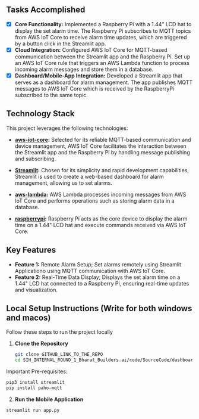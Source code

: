 ## Tasks Accomplished

- [x] **Core Functionality:** Implemented a Raspberry Pi with a 1.44" LCD hat to display the set alarm time. The Raspberry Pi subscribes to MQTT topics from AWS IoT Core to receive alarm time updates, which are triggered by a button click in the Streamlit app.
- [x] **Cloud Integration:** Configured AWS IoT Core for MQTT-based communication between the Streamlit app and the Raspberry Pi. Set up an AWS IoT Core rule that triggers an AWS Lambda function to process incoming alarm messages and store them in a database.
- [x] **Dashboard/Mobile-App Integration:** Developed a Streamlit app that serves as a dashboard for alarm management. The app publishes MQTT messages to AWS IoT Core which is received by the RaspberryPi subscribed to the same topic.

## Technology Stack

This project leverages the following technologies:

- **[aws-iot-core](https://aws.amazon.com/iot-core/):** Selected for its reliable MQTT-based communication and device management, AWS IoT Core facilitates the interaction between the Streamlit app and the Raspberry Pi by handling message publishing and subscribing.

- **[Streamlit](https://streamlit.io/):** Chosen for its simplicity and rapid development capabilities, Streamlit is used to create a web-based dashboard for alarm management, allowing us to set alarms.

- **[aws-lambda](https://aws.amazon.com/lambda/):** AWS Lambda processes incoming messages from AWS IoT Core and performs operations such as storing alarm data in a database.

- **[raspberrypi](https://www.raspberrypi.org/):** Raspberry Pi acts as the core device to display the alarm time on a 1.44" LCD hat and execute commands received via AWS IoT Core.

## Key Features

- **Feature 1:** Remote Alarm Setup; Set alarms remotely using Streamlit Applicationo using MQTT communication with AWS IoT Core.
- **Feature 2:** Real-Time Data Display; Displays the set alarm time on a 1.44" LCD hat connected to a Raspberry Pi, ensuring real-time updates and visualization.


## Local Setup Instructions (Write for both windows and macos)

Follow these steps to run the project locally

1. **Clone the Repository**
   ```bash
   git clone GITHUB_LINK_TO_THE_REPO
   cd SIH_INTERNAL_ROUND_1_Bharat_Builders.ai/code/SourceCode/dashboardApplication
   ```

Important Pre-requisites:
```bash
pip3 install streamlit
pip install paho-mqtt
```

2. **Run the Mobile Application**
```bash
streamlit run app.py
```

